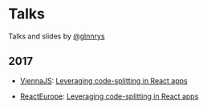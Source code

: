 # Talks

Talks and slides by [@glnnrys](https://twitter.com/glnnrys)

## 2017

* [ViennaJS](https://www.meetup.com/viennajs): [Leveraging code-splitting in React apps](packages/2017-05-03-leveraging-code-splitting-in-react-apps)

* [ReactEurope](https://react-europe.org): [Leveraging code-splitting in React apps](packages/2017-05-19-leveraging-code-splitting-in-react-apps)
